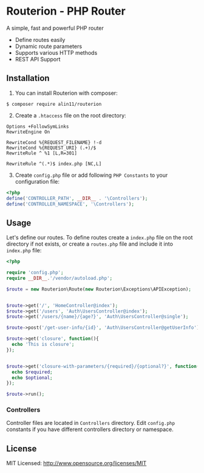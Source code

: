 # Routerion - PHP Router

A simple, fast and powerful PHP router

* Define routes easily
* Dynamic route parameters
* Supports various HTTP methods
* REST API Support

## Installation

1. You can install Routerion with composer:

```$ composer require alin11/routerion```


2. Create a `.htaccess` file on the root directory:

```htaccess
Options +FollowSymLinks
RewriteEngine On

RewriteCond %{REQUEST_FILENAME} !-d
RewriteCond %{REQUEST_URI} (.+)/$
RewriteRule ^ %1 [L,R=301]

RewriteRule ^(.*)$ index.php [NC,L]
```

3. Create `config.php` file or add following `PHP Constants` to your configuration file:

```php
<?php
define('CONTROLLER_PATH', __DIR__ . '\Controllers');
define('CONTROLLER_NAMESPACE', '\Controllers');
```

## Usage

Let's define our routes. To define routes create a `index.php` file on the root directory if not exists, or create a `routes.php` file and include it into `index.php` file:

```php
<?php

require 'config.php';
require __DIR__.'/vendor/autoload.php';

$route = new Routerion\Route(new Routerion\Exceptions\APIException);


$route->get('/', 'HomeController@index');
$route->get('/users', 'Auth\UsersController@index');
$route->get('/users/{name}/{age?}', 'Auth\UsersController@single');

$route->post('/get-user-info/{id}', 'Auth\UsersController@getUserInfo');

$route->get('closure', function(){
  echo 'This is closure';
});


$route->get('closure-with-parameters/{required}/{optional?}', function($required, $optional = null){
  echo $required;
  echo $optional;
});

$route->run();
```


### Controllers

Controller files are located in `Controllers` directory. Edit `config.php` constants if you have different controllers directory or namespace.


## License

MIT Licensed: <http://www.opensource.org/licenses/MIT>